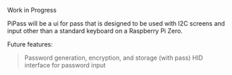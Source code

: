 Work in Progress

PiPass will be a ui for pass that is designed to be used with I2C screens and input other than a standard keyboard on a Raspberry Pi Zero.

Future features:
  > Password generation, encryption, and storage (with pass)
  > HID interface for password input
